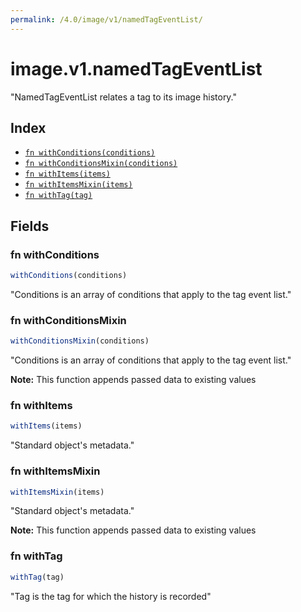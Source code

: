 ```yaml
---
permalink: /4.0/image/v1/namedTagEventList/
---
```


# image.v1.namedTagEventList

"NamedTagEventList relates a tag to its image history."

## Index

* [`fn withConditions(conditions)`](#fn-withconditions)
* [`fn withConditionsMixin(conditions)`](#fn-withconditionsmixin)
* [`fn withItems(items)`](#fn-withitems)
* [`fn withItemsMixin(items)`](#fn-withitemsmixin)
* [`fn withTag(tag)`](#fn-withtag)

## Fields

### fn withConditions

```ts
withConditions(conditions)
```

"Conditions is an array of conditions that apply to the tag event list."

### fn withConditionsMixin

```ts
withConditionsMixin(conditions)
```

"Conditions is an array of conditions that apply to the tag event list."

**Note:** This function appends passed data to existing values

### fn withItems

```ts
withItems(items)
```

"Standard object's metadata."

### fn withItemsMixin

```ts
withItemsMixin(items)
```

"Standard object's metadata."

**Note:** This function appends passed data to existing values

### fn withTag

```ts
withTag(tag)
```

"Tag is the tag for which the history is recorded"